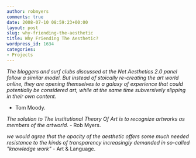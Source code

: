 ```yaml
---
author: robmyers
comments: true
date: 2008-07-10 08:59:23+00:00
layout: post
slug: why-friending-the-aesthetic
title: Why Friending The Aesthetic?
wordpress_id: 1634
categories:
- Projects
---
```


_The bloggers and surf clubs discussed at the Net Aesthetics 2.0 panel follow a similar model. But instead of stoically re-creating the art world online, they are opening themselves to a galaxy of experience that could potentially be considered art, while at the same time subversively slipping in their own content._  
- Tom Moody.  
  
_The solution to The Institutional Theory Of Art is to recognize artworks as members of the artworld_. - Rob Myers.  
  
_we would agree that the opacity of the aesthetic offers some much needed resistance to the kinds of transparency increasingly demanded in so-called "knowledge work"_ - Art & Language.  


